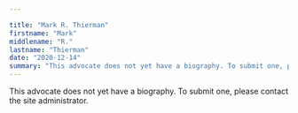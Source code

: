```yaml
---

title: "Mark R. Thierman"
firstname: "Mark"
middlename: "R."
lastname: "Thierman"
date: "2020-12-14"
summary: "This advocate does not yet have a biography. To submit one, please contact the site administrator."
---
```

This advocate does not yet have a biography. To submit one, please contact the site administrator.

